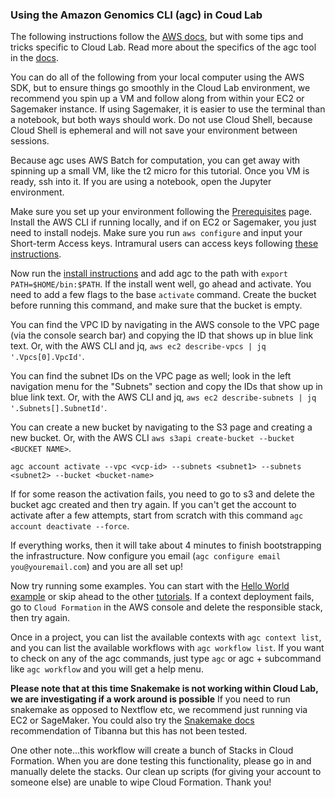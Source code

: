 ### Using the Amazon Genomics CLI (agc) in Coud Lab

The following instructions follow the [AWS docs](https://aws.github.io/amazon-genomics-cli/docs/), but with some tips and tricks specific to Cloud Lab. Read more about the specifics of the agc tool in the [docs](https://aws.github.io/amazon-genomics-cli/docs/concepts/).

You can do all of the following from your local computer using the AWS SDK, but to ensure things go smoothly in the Cloud Lab environment, we recommend you spin up a VM and follow along from within your EC2 or Sagemaker instance. If using Sagemaker, it is easier to use the terminal than a notebook, but both ways should work. Do not use Cloud Shell, because Cloud Shell is ephemeral and will not save your environment between sessions.

Because agc uses AWS Batch for computation, you can get away with spinning up a small VM, like the t2 micro for this tutorial. Once you VM is ready, ssh into it. If you are using a notebook, open the Jupyter environment.

Make sure you set up your environment following the [Prerequisites](https://aws.github.io/amazon-genomics-cli/docs/getting-started/prerequisites/) page. Install the AWS CLI if running locally, and if on EC2 or Sagemaker, you just need to install nodejs. Make sure you run `aws configure` and input your Short-term Access keys. Intramural users can access keys following [these instructions](/docs/STAKs_intramural.md). 

Now run the [install instructions](https://aws.github.io/amazon-genomics-cli/docs/getting-started/installation/) and add agc to the path with `export PATH=$HOME/bin:$PATH`. If the install went well, go ahead and activate. You need to add a few flags to the base `activate` command. Create the bucket before running this command, and make sure that the bucket is empty. 

You can find the VPC ID by navigating in the AWS console to the VPC page (via the console search bar) and copying the ID that shows up in blue link text. Or, with the AWS CLI and jq, `aws ec2 describe-vpcs | jq '.Vpcs[0].VpcId'`.

You can find the subnet IDs on the VPC page as well; look in the left navigation menu for the "Subnets" section and copy the IDs that show up in blue link text. Or, with the AWS CLI and jq, `aws ec2 describe-subnets | jq '.Subnets[].SubnetId'`.

You can create a new bucket by navigating to the S3 page and creating a new bucket. Or, with the AWS CLI `aws s3api create-bucket --bucket <BUCKET NAME>`.

```
agc account activate --vpc <vcp-id> --subnets <subnet1> --subnets <subnet2> --bucket <bucket-name>
```

If for some reason the activation fails, you need to go to s3 and delete the bucket agc created and then try again. If you can't get the account to activate after a few attempts, start from scratch with this command `agc account deactivate --force`. 

If everything works, then it will take about 4 minutes to finish bootstrapping the infrastructure. Now configure you email (`agc configure email you@youremail.com`) and you are all set up! 

Now try running some examples. You can start with the [Hello World example](https://aws.github.io/amazon-genomics-cli/docs/getting-started/helloworld/) or skip ahead to the other [tutorials](https://aws.github.io/amazon-genomics-cli/docs/tutorials/). If a context deployment fails, go to `Cloud Formation` in the AWS console and delete the responsible stack, then try again. 

Once in a project, you can list the available contexts with `agc context list`, and you can list the available workflows with `agc workflow list`. If you want to check on any of the agc commands, just type `agc` or agc + subcommand like `agc workflow` and you will get a help menu. 

**Please note that at this time Snakemake is not working within Cloud Lab, we are investigating if a work around is possible** If you need to run snakemake as opposed to Nextflow etc, we recommend just running via EC2 or SageMaker. You could also try the [Snakemake docs](https://snakemake.readthedocs.io/en/stable/executing/cloud.html) recommendation of Tibanna but this has not been tested. 

One other note...this workflow will create a bunch of Stacks in Cloud Formation. When you are done testing this functionality, please go in and manually delete the stacks. Our clean up scripts (for giving your account to someone else) are unable to wipe Cloud Formation. Thank you!

